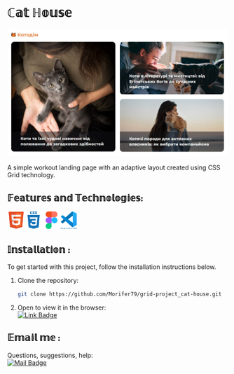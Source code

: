# ℂ𝕒𝕥 ℍ𝕠𝕦𝕤𝕖  
![Cat House](./img/cat-house.jpg) 

A simple workout landing page with an adaptive layout created using CSS Grid technology.

## 𝔽𝕖𝕒𝕥𝕦𝕣𝕖𝕤 𝕒𝕟𝕕 𝕋𝕖𝕔𝕙𝕟𝕠𝕝𝕠𝕘𝕚𝕖𝕤᎓  
<img src="https://github.com/devicons/devicon/blob/master/icons/html5/html5-original.svg" title="HTML5" alt="HTML" width="40" height="40"/></a><img src="https://github.com/devicons/devicon/blob/master/icons/css3/css3-plain-wordmark.svg"  title="CSS3" alt="CSS" width="40" height="40"/><img src="https://github.com/devicons/devicon/blob/master/icons/figma/figma-original.svg" title="Figma" alt="Figma" width="40" height="40"/><img src="https://github.com/devicons/devicon/blob/master/icons/vscode/vscode-original-wordmark.svg" title="VSCode" alt="VSCode" width="40" height="40"/>  

## 𝕀𝕟𝕤𝕥𝕒𝕝𝕝𝕒𝕥𝕚𝕠𝕟 ᎓  

To get started with this project, follow the installation instructions below.

1. Clone the repository:
   ```bash
   git clone https://github.com/Morifer79/grid-project_cat-house.git
   ```
2. Open to view it in the browser:  
<a href="https://morifer79.github.io/grid-project_cat-house/"><img src="https://badgen.net/badge/🌎 www:/Cat House/yellow?icon=browser" alt="Link Badge"/></a>

## 𝔼𝕞𝕒𝕚𝕝 𝕞𝕖 ᎓  
Questions, suggestions, help:  
<a href="mailto:cyber-morifer@proton.me"><img src="https://badgen.net/badge/📧 email:/cyber-morifer@proton.me/yellow?icon=email" alt="Mail Badge"/></a>